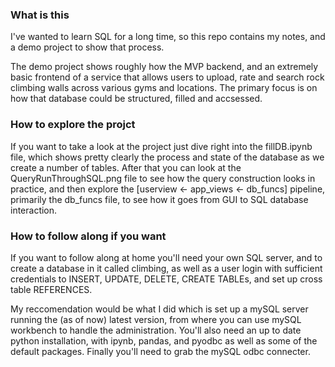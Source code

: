 ### What is this
I've wanted to learn SQL for a long time, so this repo contains my notes, and a demo project to show that process.

The demo project shows roughly how the MVP backend, and an extremely basic frontend of a service that allows users to upload, rate and search rock climbing walls across various gyms and locations. The primary focus is on how that database could be structured, filled and accsessed. 

### How to explore the projct
If you want to take a look at the project just dive right into the fillDB.ipynb file, which shows pretty clearly the process and state of the database as we create a number of tables. After that you can look at the QueryRunThroughSQL.png file to see how the query construction looks in practice, and then explore the \[userview <- app_views <- db_funcs\] pipeline, primarily the db_funcs file, to see how it goes from GUI to SQL database interaction.

### How to follow along if you want
If you want to follow along at home you'll need your own SQL server, and to create a database in it called climbing, as well as a user login with sufficient credentials to INSERT, UPDATE, DELETE, CREATE TABLEs, and set up cross table REFERENCES.

My reccomendation would be what I did which is set up a mySQL server running the (as of now) latest version, from where you can use mySQL workbench to handle the administration. You'll also need an up to date python installation, with ipynb, pandas, and pyodbc as well as some of the default packages. Finally you'll need to grab the mySQL odbc connecter.
